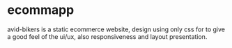 # ecommapp
avid-bikers is a static ecommerce website, design using only css for to give a good feel of the ui/ux, also responsiveness and layout presentation.
